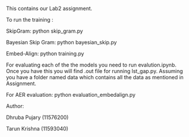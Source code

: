 This contains our Lab2 assignment.

To run the training :

SkipGram: python skip_gram.py

Bayesian Skip Gram: python bayesian_skip.py

Embed-Align: python training.py

For evaluating each of the the models you need to run evalution.ipynb. Once you have this you will find .out file for running 
lst_gap.py. Assuming you have a folder named data which contains all the data as mentioned in Assignment.

For AER evaluation: python evaluation_embedalign.py

Author:

  Dhruba Pujary (11576200)
  
  Tarun Krishna (11593040)

